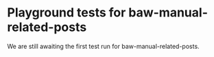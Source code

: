 # Playground tests for baw-manual-related-posts
We are still awaiting the first test run for baw-manual-related-posts.
